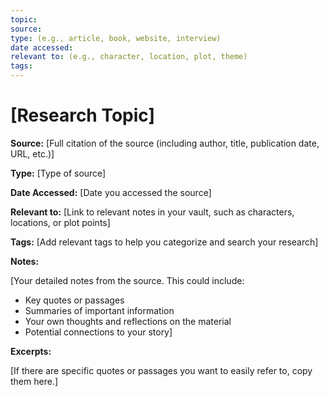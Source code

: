 ```yaml
---
topic: 
source: 
type: (e.g., article, book, website, interview)
date accessed: 
relevant to: (e.g., character, location, plot, theme)
tags: 
---
```


# [Research Topic]

**Source:** [Full citation of the source (including author, title, publication date, URL, etc.)]

**Type:** [Type of source]

**Date Accessed:** [Date you accessed the source]

**Relevant to:** [Link to relevant notes in your vault, such as characters, locations, or plot points]

**Tags:** [Add relevant tags to help you categorize and search your research]

**Notes:**

[Your detailed notes from the source. This could include:
* Key quotes or passages
* Summaries of important information
* Your own thoughts and reflections on the material
* Potential connections to your story]

**Excerpts:**

[If there are specific quotes or passages you want to easily refer to, copy them here.]